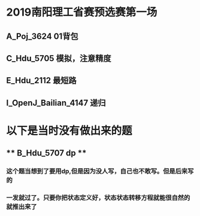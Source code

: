 # 2019南阳理工省赛预选赛第一场
## A_Poj_3624 01背包
## C_Hdu_5705 模拟，注意精度
## E_Hdu_2112 最短路
## I_OpenJ_Bailian_4147 递归
# 以下是当时没有做出来的题
## ** B_Hdu_5707 dp **
###	这个题当想到了要用dp,但是因为没人写，自己也不敢写。但是后来写的
###	一发就过了。只要你把状态定义好，状态状态转移方程就能很自然的就推出来了


